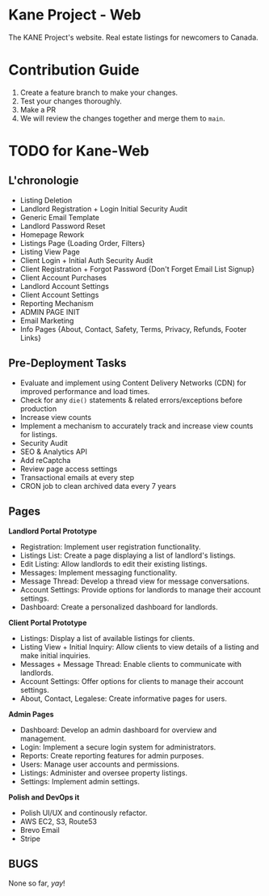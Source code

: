 # Kane Project - Web

The KANE Project's website. Real estate listings for newcomers to Canada.

# Contribution Guide

1. Create a feature branch to make your changes.
2. Test your changes thoroughly.
3. Make a PR
4. We will review the changes together and merge them to `main`.

# TODO for Kane-Web

## L'chronologie

- Listing Deletion
- Landlord Registration + Login Initial Security Audit
- Generic Email Template
- Landlord Password Reset
- Homepage Rework
- Listings Page {Loading Order, Filters}
- Listing View Page
- Client Login + Initial Auth Security Audit
- Client Registration + Forgot Password {Don't Forget Email List Signup}
- Client Account Purchases
- Landlord Account Settings
- Client Account Settings
- Reporting Mechanism
- ADMIN PAGE INIT
- Email Marketing
- Info Pages {About, Contact, Safety, Terms, Privacy, Refunds, Footer Links}

## Pre-Deployment Tasks

- Evaluate and implement using Content Delivery Networks (CDN) for improved performance and load times.
- Check for any `die()` statements & related errors/exceptions before production
- Increase view counts
- Implement a mechanism to accurately track and increase view counts for listings.
- Security Audit
- SEO & Analytics API
- Add reCaptcha
- Review page access settings
- Transactional emails at every step
- CRON job to clean archived data every 7 years

## Pages

**Landlord Portal Prototype**

- Registration: Implement user registration functionality.
- Listings List: Create a page displaying a list of landlord's listings.
- Edit Listing: Allow landlords to edit their existing listings.
- Messages: Implement messaging functionality.
- Message Thread: Develop a thread view for message conversations.
- Account Settings: Provide options for landlords to manage their account settings.
- Dashboard: Create a personalized dashboard for landlords.

**Client Portal Prototype**

- Listings: Display a list of available listings for clients.
- Listing View + Initial Inquiry: Allow clients to view details of a listing and make initial inquiries.
- Messages + Message Thread: Enable clients to communicate with landlords.
- Account Settings: Offer options for clients to manage their account settings.
- About, Contact, Legalese: Create informative pages for users.

**Admin Pages**

- Dashboard: Develop an admin dashboard for overview and management.
- Login: Implement a secure login system for administrators.
- Reports: Create reporting features for admin purposes.
- Users: Manage user accounts and permissions.
- Listings: Administer and oversee property listings.
- Settings: Implement admin settings.

**Polish and DevOps it**

- Polish UI/UX and continously refactor.
- AWS EC2, S3, Route53
- Brevo Email
- Stripe

## BUGS

None so far, *yay*!